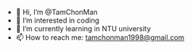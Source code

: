 - 👋 Hi, I’m @TamChonMan
- 👀 I’m interested in coding
- 🌱 I’m currently learning in NTU university
- 📫 How to reach me: tamchonman1998@gmail.com

<!---
TamChonMan/TamChonMan is a ✨ special ✨ repository because its `README.md` (this file) appears on your GitHub profile.
You can click the Preview link to take a look at your changes.
--->

